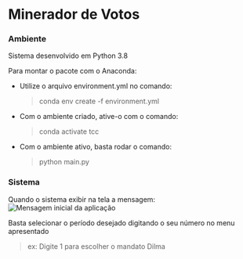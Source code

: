 # Minerador de Votos

### Ambiente
Sistema desenvolvido em Python 3.8

Para montar o pacote com o Anaconda:
* Utilize o arquivo environment.yml no comando:
    > conda env create -f environment.yml
* Com o ambiente criado, ative-o com o comando:
    > conda activate tcc
* Com o ambiente ativo, basta rodar o comando:
    > python main.py

### Sistema
Quando o sistema exibir na tela a mensagem: <br />
![Mensagem inicial da aplicação](https://res.cloudinary.com/dy4purla0/image/upload/v1606089281/mensagem_rvtl99.png)

Basta selecionar o período desejado digitando o seu número no menu apresentado <br />
>ex: Digite 1 para escolher o mandato Dilma
